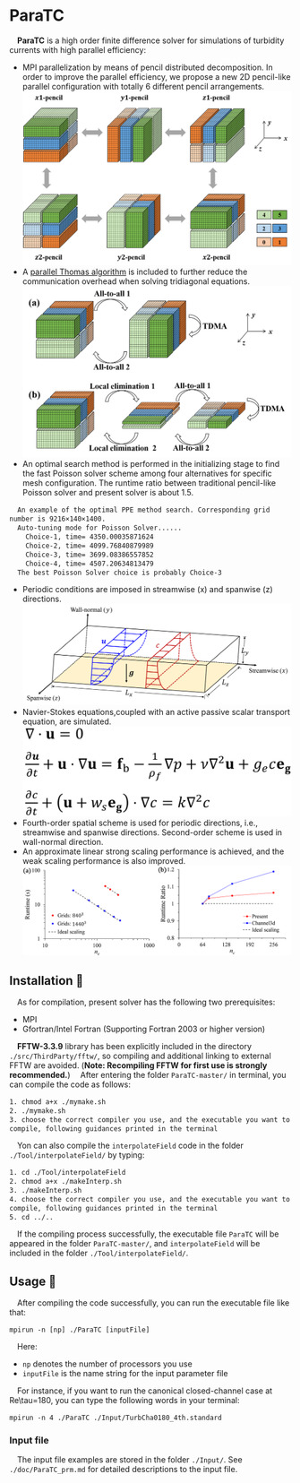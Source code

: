 # ParaTC
&emsp;**ParaTC** is a high order finite difference solver for simulations of turbidity currents with high parallel efficiency:
* MPI parallelization by means of pencil distributed decomposition. In order to improve the parallel efficiency, we propose a new 2D pencil-like parallel configuration with totally 6 different pencil arrangements.![](doc/SixPencils.png)
* A [parallel Thomas algorithm](https://github.com/MPMC-Lab/PaScaL_TDMA) is included to further reduce the communication overhead when solving tridiagonal equations.![](doc/ParallelThomas.png)
* An optimal search method is performed in the initializing stage to find the fast Poisson solver scheme among four alternatives for specific mesh configuration. The runtime ratio between traditional pencil-like Poisson solver and present solver is about 1.5.
```
  An example of the optimal PPE method search. Corresponding grid number is 9216×140×1400.
  Auto-tuning mode for Poisson Solver......
    Choice-1, time= 4350.00035871624
    Choice-2, time= 4099.76840879989
    Choice-3, time= 3699.08386557852
    Choice-4, time= 4507.20634813479
  The best Poisson Solver choice is probably Choice-3
```
*  Periodic conditions are imposed in streamwise (x) and spanwise (z) directions.![](doc/SchematicDiagram.png)
* Navier-Stokes equations,coupled with an active passive scalar transport equation, are simulated.![](doc/GoverningEquation.png)
* Fourth-order spatial scheme is used for periodic directions, i.e., streamwise and spanwise directions. Second-order scheme is used in wall-normal direction.
*  An approximate linear strong scaling performance is achieved, and the weak scaling performance is also improved.![](doc/Scaling.png)

## Installation :briefcase:
&emsp;As for compilation, present solver has the following two prerequisites:
* MPI
* Gfortran/Intel Fortran (Supporting Fortran 2003 or higher version)

&emsp;**FFTW-3.3.9** library has been explicitly included in the directory `./src/ThirdParty/fftw/`, so compiling and additional linking to external FFTW are avoided. (**Note: Recompiling FFTW for first use is strongly recommended.**)
&emsp;After entering the folder `ParaTC-master/` in terminal, you can compile the code as follows:
```
1. chmod a+x ./mymake.sh
2. ./mymake.sh
3. choose the correct compiler you use, and the executable you want to compile, following guidances printed in the terminal
```
&emsp;Yon can also compile the `interpolateField` code in the folder `./Tool/interpolateField/` by typing:
```
1. cd ./Tool/interpolateField
2. chmod a+x ./makeInterp.sh
3. ./makeInterp.sh
4. choose the correct compiler you use, and the executable you want to compile, following guidances printed in the terminal
5. cd ../..
```
&emsp;If the compiling process successfully, the executable file `ParaTC` will be appeared in the folder `ParaTC-master/`, and `interpolateField` will be included in the folder `./Tool/interpolateField/`.

## Usage :book:
&emsp;After compiling the code successfully, you can run the executable file like that:
```
mpirun -n [np] ./ParaTC [inputFile]
```
&emsp;Here:
* `np` denotes the number of processors you use
* `inputFile` is the name string for the input parameter file  

&emsp;For instance, if you want to run the canonical closed-channel case at Re\tau=180, you can type the following words in your terminal:
```
mpirun -n 4 ./ParaTC ./Input/TurbCha0180_4th.standard
```
### Input file
&emsp;The input file examples are stored in the folder `./Input/`. See  `./doc/ParaTC_prm.md` for detailed descriptions to the input file.
